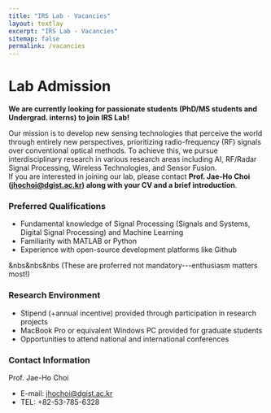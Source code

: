 ```yaml
---
title: "IRS Lab - Vacancies"
layout: textlay
excerpt: "IRS Lab - Vacancies"
sitemap: false
permalink: /vacancies
---
```


# Lab Admission

**We are currently looking for passionate students (PhD/MS students and Undergrad. interns) to join IRS Lab!**

Our mission is to develop new sensing technologies that perceive the world through entirely new perspectives, prioritizing radio-frequency (RF) signals over conventional optical methods. To achieve this, we pursue interdisciplinary research in various research areas including AI, RF/Radar Signal Processing, Wireless Technologies, and Sensor Fusion.<br> 
If you are interested in joining our lab, please contact **Prof. Jae-Ho Choi (<u>jhochoi@dgist.ac.kr</u>) along with your CV and a brief introduction**.

### Preferred Qualifications

* Fundamental knowledge of Signal Processing (Signals and Systems, Digital Signal Processing) and Machine Learning
* Familiarity with MATLAB or Python
* Experience with open-source development platforms like Github

&nbs&nbs&nbs (These are proferred not mandatory---enthusiasm matters most!)

### Research Environment

* Stipend (+annual incentive) provided through participation in research projects
* MacBook Pro or equivalent Windows PC provided for graduate students
* Opportunities to attend national and international conferences

### Contact Information

Prof. Jae-Ho Choi<br>
* E-mail: jhochoi@dgist.ac.kr
* TEL: +82-53-785-6328

<br><br>